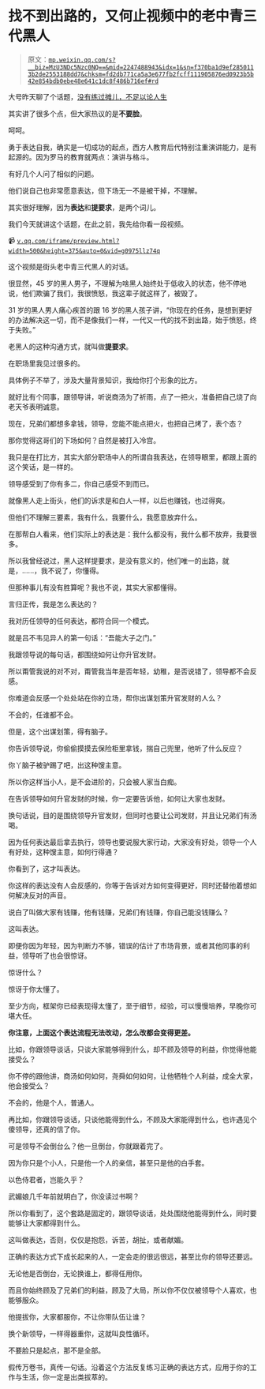 # 找不到出路的，又何止视频中的老中青三代黑人

> 原文：[`mp.weixin.qq.com/s?__biz=MzU3NDc5Nzc0NQ==&mid=2247488943&idx=1&sn=f370ba1d9ef2850113b2de2553188dd7&chksm=fd2db771ca5a3e677fb2fcff111905876ed0923b5b42e854bdb0ebe48e641c1dc8f486b716ef#rd`](http://mp.weixin.qq.com/s?__biz=MzU3NDc5Nzc0NQ==&mid=2247488943&idx=1&sn=f370ba1d9ef2850113b2de2553188dd7&chksm=fd2db771ca5a3e677fb2fcff111905876ed0923b5b42e854bdb0ebe48e641c1dc8f486b716ef#rd)

大号昨天聊了个话题，[没有练过摊儿，不足以论人生](https://mp.weixin.qq.com/s?__biz=MzU0MjYwNDU2Mw==&mid=2247489925&idx=1&sn=80a4246c56d1a56bda42a2ef8ec2fd49&chksm=fb1975f9cc6efcef9c7e0b7f1e07ca84b2ff2ed603505a3c9b1851c02939dd2a98bfc1f6e5b6&token=1126991934&lang=zh_CN&scene=21#wechat_redirect)

其实讲了很多个点，但大家热议的是**不要脸**。

呵呵。

勇于表达自我，确实是一切成功的起点，西方人教育后代特别注重演讲能力，是有起源的。因为罗马的教育就两点：演讲与格斗。 

有好几个人问了相似的问题。 

他们说自己也非常愿意表达，但下场无一不是被干掉，不理解。

其实很好理解，因为**表达**和**提要求**，是两个词儿。 

我们今天就讲这个话题，在此之前，我先给你看一段视频。 

📹 [`v.qq.com/iframe/preview.html?width=500&height=375&auto=0&vid=g0975llz74q`](https://v.qq.com/iframe/preview.html?width=500&height=375&auto=0&vid=g0975llz74q)

这个视频是街头老中青三代黑人的对话。

很显然，45 岁的黑人男子，不理解为啥黑人始终处于低收入的状态，他不停地说，他们欺骗了我们，我很愤怒，我这辈子就这样了，被毁了。 

31 岁的黑人男人痛心疾首的跟 16 岁的黑人孩子讲，“你现在的任务，是想到更好的办法解决这一切，而不是像我们一样，一代又一代的找不到出路，始于愤怒，终于失败。”

老黑人的这种沟通方式，就叫做**提要求**。 

在职场里我见过很多的。 

具体例子不举了，涉及大量背景知识，我给你打个形象的比方。 

就好比有个同事，跟领导讲，听说商汤为了祈雨，点了一把火，准备把自己烧了向老天爷表明诚意。

现在，兄弟们都想多拿钱，领导，您能不能点把火，也把自己烤了，表个态？

那你觉得这哥们的下场如何？自然是被打入冷宫。 

我只是在打比方，其实大部分职场中人的所谓自我表达，在领导眼里，都跟上面的这个笑话，是一样的。

领导感受到了你有多二，你自己感受不到而已。

就像黑人走上街头，他们的诉求是和白人一样，以后也赚钱，也过得爽。 

但他们不理解三要素，我有什么，我要什么，我愿意放弃什么。

在那帮白人看来，他们实际上的表达是：我什么都没有，我什么都不放弃，我要很多。

所以我曾经说过，黑人这样提要求，是没有意义的，他们唯一的出路，就是，......，我不说了，你懂得。 

但那种事儿有没有胜算呢？我也不说，其实大家都懂得。

言归正传，我是怎么表达的？ 

我对历任领导的任何表达，都符合同一个模式。 

就是吕不韦见异人的第一句话：“吾能大子之门。”

我跟领导说的每句话，都围绕如何让你升官发财。 

所以甭管我说的对不对，甭管我当年是否年轻，幼稚，是否说错了，领导都不会反感。

你难道会反感一个处处站在你的立场，帮你出谋划策升官发财的人么？

不会的，任谁都不会。

但是，这个出谋划策，得有脑子。 

你告诉领导说，你偷偷摸摸去保险柜里拿钱，揣自己兜里，他听了什么反应？

你丫脑子被驴踢了吧，出这种馊主意。

所以你这样当小人，是不会进阶的，只会被人家当白痴。 

在告诉领导如何升官发财的时候，你一定要告诉他，如何让大家也发财。

换句话说，目的是围绕领导升官发财，但同时也要让公司发财，并且让兄弟们有汤喝。

因为任何表达最后拿去执行，领导也要说服大家行动，大家没有好处，领导一个人有好处，这种馊主意，如何行得通？ 

你看到了，这才叫表达。 

你这样的表达没有人会反感的，你等于告诉对方如何变得更好，同时还替他着想如何解决反对的声音。

说白了叫做大家有钱赚，他有钱赚，兄弟们有钱赚，你自己能没钱赚么？ 

这叫表达。

即便你因为年轻，因为判断力不够，错误的估计了市场背景，或者其他同事的利益，领导听了也会很惊讶。 

惊讶什么？

惊讶于你太懂了。

至少方向，框架你已经表现得太懂了，至于细节，经验，可以慢慢培养，早晚你可堪大任。

**你注意，上面这个表达流程无法改动，怎么改都会变得更差。** 

比如，你跟领导谈话，只谈大家能够得到什么，却不顾及领导的利益，你觉得他能接受么？

你不停的跟他讲，商汤如何如何，尧舜如何如何，让他牺牲个人利益，成全大家，他会接受么？ 

不会的，他是个人，普通人。

再比如，你跟领导谈话，只谈他能得到什么，不顾及大家能得到什么，也许遇见个傻领导，还真的信了你。 

可是领导不会倒台么？他一旦倒台，你就跟着完了。 

因为你只是个小人，只是他一个人的亲信，甚至只是他的白手套。

以色侍君者，岂能久乎？

武媚娘几千年前就明白了，你没读过书啊？

所以你看到了，这个套路是固定的，跟领导谈话，处处围绕他能得到什么，同时要能够让大家都得到什么。 

这叫做表达，否则，仅仅是抱怨，诉苦，胡扯，或者献媚。

正确的表达方式下成长起来的人，一定会走的很远很远，甚至比你的领导还要远。

无论他是否倒台，无论换谁上，都得任用你。 

而且你始终顾及了兄弟们的利益，顾及了大局，所以你不仅仅被领导个人喜欢，也能够服众。

他提拔你，大家都服你，不让你带队伍让谁？

换个新领导，一样得器重你，这就叫良性循环。

不要脸只是起点，那不是全部。

假传万卷书，真传一句话。沿着这个方法反复练习正确的表达方式，应用于你的工作与生活，你一定是出类拔萃的。